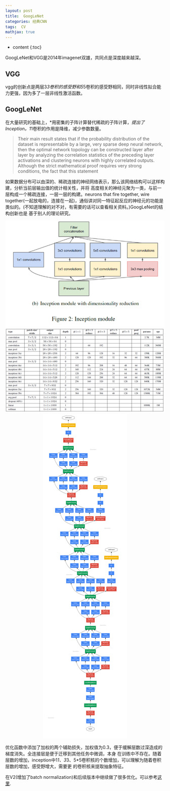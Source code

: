 ```yaml
---
layout: post
title:  GoogLeNet
categories: 经典CNN
tags:  CV
mathjax: true
---
```


* content
{:toc}

GoogLeNet和VGG是2014年imagenet双雄，共同点是深度越来越深。





## VGG

vgg的创新点是两层3*3卷积的感受野和5*5卷积的感受野相同，同时非线性拟合能力更强，因为多了一层非线性激活函数。

## GoogLeNet

在大量研究的基础上，*用密集的子阵计算替代稀疏的子阵计算，*提出了Inception。1*1卷积的作用是降维，减少参数数量。

> Their main result states that if the probability distribution of the dataset is
representable by a large, very sparse deep neural network,
then the optimal network topology can be constructed layer
after layer by analyzing the correlation statistics of the preceding
layer activations and clustering neurons with highly
correlated outputs. Although the strict mathematical proof
requires very strong conditions, the fact that this statement

如果数据分布可以由深的、稀疏连接的神经网络表示，那么该网络结构可以这样构建，分析当前层输出值的统计相关性，并将
高度相关的神经元聚为一类，与前一层构成一个稀疏连接，一层一层的构建。neurons that fire together, wire together(一起放电的，连接在一起)，通俗讲对同一特征起反应的神经元的功能是类似的。(不知道理解的对不对，有需要的话可以查看相关资料。)GoogLeNet的结构创新也是
基于别人的理论研究。

<div align="center"><img src="/photoes/2018/inception.png" /></div>

<div align="center"><img src="/photoes/2018/googlenet2.png" /></div>

<div align="center"><img src="/photoes/2018/googlenet1.png" /></div>

优化函数中添加了加权的两个辅助损失，加权值为0.3，便于缓解层数过深造成的梯度消失。全连接层是便于迁移到其他任务中微调，本身
在训练中不存在。随着层数的增加，inception中1*1、3*3、5*5卷积核的个数增加，可以理解为随着卷积层数的增加，感受野增大，需要更
的卷积核来提取抽象特征。

在V2(增加了batch normalization)和后续版本中继续做了很多优化。可以参考[这里](http://www.mamicode.com/info-detail-1677999.html).



